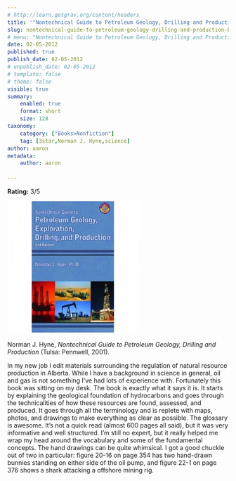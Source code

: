 ```yaml
---
# http://learn.getgrav.org/content/headers
title: '"Nontechnical Guide to Petroleum Geology, Drilling and Production" by Norman J. Hyne'
slug: nontechnical-guide-to-petroleum-geology-drilling-and-production-by-norman-j-hyne
# menu: "Nontechnical Guide to Petroleum Geology, Drilling and Production" by Norman J. Hyne
date: 02-05-2012
published: true
publish_date: 02-05-2012
# unpublish_date: 02-05-2012
# template: false
# theme: false
visible: true
summary:
    enabled: true
    format: short
    size: 128
taxonomy:
    category: ["Books>Nonfiction"]
    tag: [3star,Norman J. Hyne,science]
author: aaron
metadata:
    author: aaron

---
```


**Rating:** 3/5

![](cover-300x300.jpg "Petroleum Geology")

Norman J. Hyne, *Nontechnical Guide to Petroleum Geology, Drilling and Production* (Tulsa: Pennwell, 2001).

In my new job I edit materials surrounding the regulation of natural resource production in Alberta. While I have a background in science in general, oil and gas is not something I’ve had lots of experience with. Fortunately this book was sitting on my desk. The book is exactly what it says it is. It starts by explaining the geological foundation of hydrocarbons and goes through the technicalities of how these resources are found, assessed, and produced. It goes through all the terminology and is replete with maps, photos, and drawings to make everything as clear as possible. The glossary is awesome. It’s not a quick read (almost 600 pages all said), but it was very informative and well structured. I’m still no expert, but it really helped me wrap my head around the vocabulary and some of the fundamental concepts. The hand drawings can be quite whimsical. I got a good chuckle out of two in particular: figure 20-16 on page 354 has two hand-drawn bunnies standing on either side of the oil pump, and figure 22-1 on page 376 shows a shark attacking a offshore mining rig.

